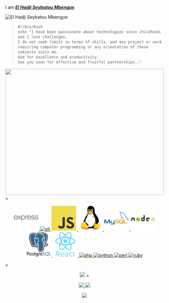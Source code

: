 
I am **_[El Hadji Seybatou Mbengue](http://mrmbengue.rf.gd)_** 

<img src="https://komarev.com/ghpvc/?username=dev0ps221&label=Profile%20views&color=0e75b6&style=flat" alt='El Hadji Seybatou Mbengue'/>

>```
>#!/bin/bash
>echo "I have been passionate about technologies since childhood, and I love challenges.
>I do not seek limits in terms of skills, and any project or work
>requiring computer programming or any orientation of these subjects suits me.
>Aim for excellence and productivity.
>See you soon for effective and fruitful partnerships.."
>```
<a width='100%'  height="400" href='http://mrmbengue.rf.gd'>
      <img width="100%" height="400" src="https://raw.githubusercontent.com/lordvins226/lordvins226/master/assets/animation2.gif"/>
</a>
> <p align='center'> <a href="https://expressjs.com" target="_blank" rel="noreferrer"> <img src="https://raw.githubusercontent.com/devicons/devicon/master/icons/express/express-original-wordmark.svg" alt="express" width="80" height="80"/> </a> <a href="https://git-scm.com/" target="_blank" rel="noreferrer"> <img src="https://www.vectorlogo.zone/logos/git-scm/git-scm-icon.svg" alt="git" width="80" height="80"/> </a> <a href="https://developer.mozilla.org/en-US/docs/Web/JavaScript" target="_blank" rel="noreferrer"> <img src="https://raw.githubusercontent.com/devicons/devicon/master/icons/javascript/javascript-original.svg" alt="javascript" width="80" height="80"/> </a> <a href="https://www.linux.org/" target="_blank" rel="noreferrer"> <img src="https://raw.githubusercontent.com/devicons/devicon/master/icons/linux/linux-original.svg" alt="linux" width="80" height="80"/> </a>  <a href="https://www.mysql.com/" target="_blank" rel="noreferrer"> <img src="https://raw.githubusercontent.com/devicons/devicon/master/icons/mysql/mysql-original-wordmark.svg" alt="mysql" width="80" height="80"/> </a> <a href="https://nodejs.org" target="_blank" rel="noreferrer"> <img src="https://raw.githubusercontent.com/devicons/devicon/master/icons/nodejs/nodejs-original-wordmark.svg" alt="nodejs" width="80" height="80"/> </a> <a href="https://www.postgresql.org" target="_blank" rel="noreferrer"> <img src="https://raw.githubusercontent.com/devicons/devicon/master/icons/postgresql/postgresql-original-wordmark.svg" alt="postgresql" width="80" height="80"/> </a>  <a href="https://reactjs.org/" target="_blank" rel="noreferrer"> <img src="https://raw.githubusercontent.com/devicons/devicon/master/icons/react/react-original-wordmark.svg" alt="react" width="80" height="80"/> </a><a href="https://www.php.net/" target="_blank" rel="noreferrer"> <img src="https://www.alsacreations.com/xmedia/doc/medium/php-logo.png" alt="php" width="80" height="80"/> </a><a href="https://www.python.org/" target="_blank" rel="noreferrer"> <img src="https://logos-world.net/wp-content/uploads/2021/10/Python-Symbol.png" alt="python" width="80" height="80"/> </a><a href="https://www.python.org/" target="_blank" rel="noreferrer"> <img src="https://southgreenplatform.github.io/trainings//images/trainings-perl.png" alt="perl" width="80" height="80"/> </a><a href="https://www.ruby-lang.org/" target="_blank" rel="noreferrer"> <img src="https://miro.medium.com/max/540/1*7e9D-oPWPIKBe2AQv862aA.png" alt="ruby" width="80" height="80"/> </a>
</p> 
> <p align='center' width='100%'> <a href='http://mrmbengue.rf.gd'> <img src='https://github-profile-trophy.vercel.app/?username=dev0ps221&theme=dracula&column=8'/></a> 
> </p>
<p align="center">
<a href="http://mrmbengue.rf.gd">
  <img width="400" src="https://github-readme-stats.vercel.app/api?username=dev0ps221&show_icons=true&theme=tokyonight&count_private=true" />
</a>
<a href="http://mrmbengue.rf.gd">
  <img width="400" src="https://github-readme-streak-stats.herokuapp.com?user=dev0ps221&theme=black-ice&hide_border=true" />
</a>
</p>
 <p align="center">
   <img width="auto"
    src="https://metrics.lecoq.io/dev0ps221?template=classic&achievements=1&achievements.threshold=C&achievements.secrets=true&achievements.display=detailed&achievements.limit=0&config.timezone=UTC"
  />
  </p>
<br>
